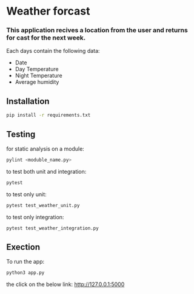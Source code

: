 # Weather forcast

### This application recives a location from the user and returns for cast for the next week.
Each days contain the following data:
- Date    
- Day Temperature    
- Night Temperature    
- Average humidity    

## Installation
 
```bash
pip install -r requirements.txt
```

## Testing

for static analysis on a module:
```bash
pylint <moduble_name.py>
```

to test both unit and integration:
```bash
pytest
```

to test only unit:
```bash
pytest test_weather_unit.py

```

to test only integration:
```bash
pytest test_weather_integration.py
```

## Exection

To run the app:
```bash
python3 app.py
```
the click on the below link:
http://127.0.0.1:5000
